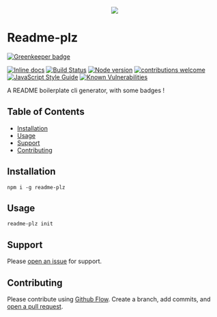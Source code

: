 <p align="center">
  <img src="https://i.imgur.com/GWVHZW4.png"/>
</p>

# Readme-plz

[![Greenkeeper badge](https://badges.greenkeeper.io/elcoosp/readme-plz.svg)](https://greenkeeper.io/)

[![Inline docs](http://inch-ci.org/github/elcoosp/readme-plz.svg?branch=master)](http://inch-ci.org/github/elcoosp/readme-plz)
[![Build Status](https://travis-ci.org/elcoosp/readme-plz.png?branch=master)](https://travis-ci.org/elcoosp/readme-plz)
[![Node version](https://img.shields.io/node/v/readme-plz.svg?style=flat)](http://nodejs.org/download/)
[![contributions welcome](https://img.shields.io/badge/contributions-welcome-brightgreen.svg?style=flat)](https://github.com/elcoosp/readme-plz/issues)
[![JavaScript Style Guide](https://img.shields.io/badge/code_style-standard-brightgreen.svg)](https://standardjs.com)
[![Known Vulnerabilities](https://snyk.io/test/github/elcoosp/readme-plz/badge.svg)](https://snyk.io/test/github/elcoosp/readme-plz)

A README boilerplate cli generator, with some badges !

## Table of Contents

* [Installation](#installation)
* [Usage](#usage)
* [Support](#support)
* [Contributing](#contributing)

## Installation

`npm i -g readme-plz`

## Usage

`readme-plz init`

## Support

Please [open an issue](https://github.com/elcoosp/readme-plz/issues/new) for support.

## Contributing

Please contribute using [Github Flow](https://guides.github.com/introduction/flow/). Create a branch, add commits, and [open a pull request](https://github.com/elcoosp/readme-plz/compare/).
